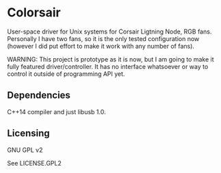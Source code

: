 # Colorsair

User-space driver for Unix systems for Corsair Ligtning Node, RGB fans. Personally I have two fans, 
so it is the only tested configuration now (however I did put effort to make it work with any number of fans).


WARNING: This project is prototype as it is now, but I am going to make it fully featured driver/controller.
It has no interface whatsoever or way to control it outside of programming API yet.

## Dependencies
C++14 compiler and just libusb 1.0.

## Licensing
GNU GPL v2

See LICENSE.GPL2